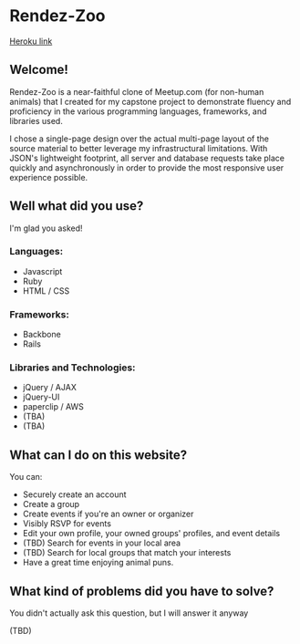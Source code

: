 # Rendez-Zoo

[Heroku link][heroku]

[heroku]: http://rendez-zoo.herokuapp.com

## Welcome!

Rendez-Zoo is a near-faithful clone of Meetup.com (for non-human animals) that I
created for my capstone project to demonstrate fluency and proficiency in the
various programming languages, frameworks, and libraries used.

I chose a single-page design over the actual multi-page layout of the source
material to better leverage my infrastructural limitations. With JSON's
lightweight footprint, all server and database requests take place quickly and
asynchronously in order to provide the most responsive user experience possible.

## Well what did you use?

I'm glad you asked!

### Languages:
- Javascript
- Ruby
- HTML / CSS

### Frameworks:
- Backbone
- Rails

### Libraries and Technologies:
- jQuery / AJAX
- jQuery-UI
- paperclip / AWS
- (TBA)
- (TBA)

## What can I do on this website?

You can:
- Securely create an account
- Create a group
- Create events if you're an owner or organizer
- Visibly RSVP for events
- Edit your own profile, your owned groups' profiles, and event details
- (TBD) Search for events in your local area
- (TBD) Search for local groups that match your interests
- Have a great time enjoying animal puns.

## What kind of problems did you have to solve?

You didn't actually ask this question, but I will answer it anyway

(TBD)
